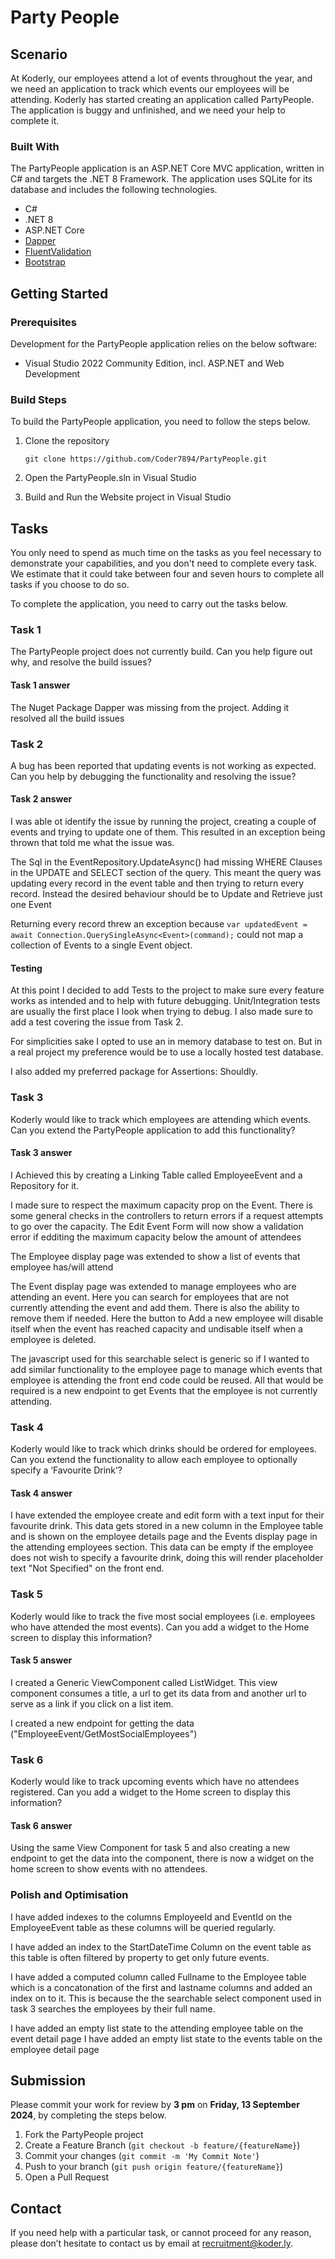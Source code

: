 # Party People

## Scenario

At Koderly, our employees attend a lot of events throughout the year, and we need an application to track which events our employees will be attending. 
Koderly has started creating an application called PartyPeople. The application is buggy and unfinished, and we need your help to complete it.

### Built With

The PartyPeople application is an ASP.NET Core MVC application, written in C# and targets the .NET 8 Framework. The application uses SQLite for its database and includes the following technologies.

* C#
* .NET 8
* ASP.NET Core
* [Dapper](https://github.com/DapperLib/Dapper)
* [FluentValidation](https://docs.fluentvalidation.net/en/latest/)
* [Bootstrap](https://getbootstrap.com/docs/5.3/getting-started/introduction/)

## Getting Started

### Prerequisites

Development for the PartyPeople application relies on the below software:

* Visual Studio 2022 Community Edition, incl. ASP.NET and Web Development

### Build Steps

To build the PartyPeople application, you need to follow the steps below. 

1. Clone the repository
	```
	git clone https://github.com/Coder7894/PartyPeople.git
	```

2. Open the PartyPeople.sln in Visual Studio

3. Build and Run the Website project in Visual Studio

## Tasks

You only need to spend as much time on the tasks as you feel necessary to demonstrate your capabilities, and you don't need to complete every task. 
We estimate that it could take between four and seven hours to complete all tasks if you choose to do so.

To complete the application, you need to carry out the tasks below. 

### Task 1
The PartyPeople project does not currently build. Can you help figure out why, and resolve the build issues?

#### Task 1 answer	
The Nuget Package Dapper was missing from the project. Adding it resolved all the build issues
	
### Task 2
A bug has been reported that updating events is not working as expected. Can you help by debugging the functionality and resolving the issue?

#### Task 2 answer
I was able ot identify the issue by running the project, creating a couple of events and trying to update one of them. This resulted in an exception being thrown that told me what the issue was.

The Sql in the EventRepository.UpdateAsync() had missing WHERE Clauses in the UPDATE and SELECT section of the query. This meant the query was updating every record in the event table and then trying to return every record. Instead the desired behaviour should be to Update and Retrieve just one Event

Returning every record threw an exception because
		```
        var updatedEvent = await Connection.QuerySingleAsync<Event>(command);
		```
could not map a collection of Events to a single Event object. 

#### Testing
At this point I decided to add Tests to the project to make sure every feature works as intended and to help with future debugging. Unit/Integration tests are usually the first place I look when trying to debug. I also made sure to add a test covering the issue from Task 2.

For simplicities sake I opted to use an in memory database to test on. But in a real project my preference would be to use a locally hosted test database.

I also added my preferred package for Assertions: Shouldly.

### Task 3
Koderly would like to track which employees are attending which events. Can you extend the PartyPeople application to add this functionality?

#### Task 3 answer
I Achieved this by creating a Linking Table called EmployeeEvent and a Repository for it.
 
I made sure to respect the maximum capacity prop on the Event. There is some general checks in the controllers to return errors if a request attempts to go over the capacity. The Edit Event Form will now show a validation error if edditing the maximum capacity below the amount of attendees

The Employee display page was extended to show a list of events that employee has/will attend

The Event display page was extended to manage employees who are attending an event. Here you can search for employees that are not currently attending the event and add them. There is also the ability to remove them if needed. Here the button to Add a new employee will disable itself when the event has reached capacity and undisable itself when a employee is deleted.

The javascript used for this searchable select is generic so if I wanted to add similar functionality to the employee page to manage which events that employee is attending the front end code could be reused. All that would be required is a new endpoint to get Events that the employee is not currently attending.

### Task 4
Koderly would like to track which drinks should be ordered for employees. Can you extend the functionality to allow each employee to optionally specify a ‘Favourite Drink’?

#### Task 4 answer
I have extended the employee create and edit form with a text input for their favourite drink. This data gets stored in a new column in the Employee table and is shown on the employee details page and the Events display page in the attending employees section. This data can be empty if the employee does not wish to specify a favourite drink, doing this will render placeholder text "Not Specified" on the front end. 

### Task 5
Koderly would like to track the five most social employees (i.e. employees who have attended the most events). Can you add a widget to the Home screen to display this information?

#### Task 5 answer
I created a Generic ViewComponent called ListWidget. This view component consumes a title, a url to get its data from and another url to serve as a link if you click on a list item.

I created a new endpoint for getting the data ("EmployeeEvent/GetMostSocialEmployees")

### Task 6
Koderly would like to track upcoming events which have no attendees registered. Can you add a widget to the Home screen to display this information?

#### Task 6 answer
Using the same View Component for task 5 and also creating a new endpoint to get the data into the component, there is now a widget on the home screen to show events with no attendees.

### Polish and Optimisation
I have added indexes to the columns EmployeeId and EventId on the EmployeeEvent table as these columns will be queried regularly.

I have added an index to the StartDateTime Column on the event table as this table is often filtered by property to get only future events.

I have added a computed column called Fullname to the Employee table which is a concatonation of the first and lastname columns and added an index on to it. This is because the the searchable select component used in task 3 searches the employees by their full name.

I have added an empty list state to the attending employee table on the event detail page
I have added an empty list state to the events table on the employee detail page


## Submission
Please commit your work for review by __3 pm__ on __Friday, 13 September 2024__, by completing the steps below.

1. Fork the PartyPeople project
2. Create a Feature Branch (``` git checkout -b feature/{featureName} ```)
3. Commit your changes (```git commit -m 'My Commit Note'```)
4. Push to your branch (```git push origin feature/{featureName}```)
5. Open a Pull Request

## Contact
If you need help with a particular task, or cannot proceed for any reason, please don’t hesitate to contact us by email at [recruitment@koder.ly](mailto:recruitment@koder.ly).